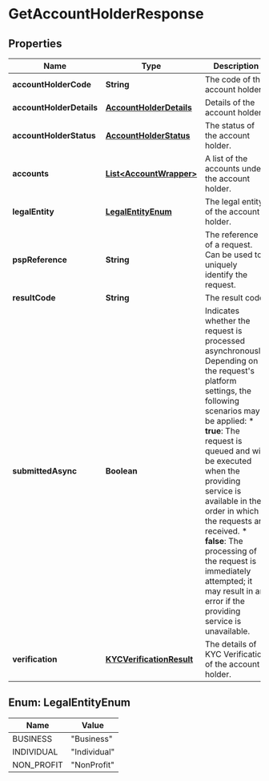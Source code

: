 

# GetAccountHolderResponse


## Properties

| Name | Type | Description | Notes |
|------------ | ------------- | ------------- | -------------|
|**accountHolderCode** | **String** | The code of the account holder. |  [optional] |
|**accountHolderDetails** | [**AccountHolderDetails**](AccountHolderDetails.md) | Details of the account holder. |  [optional] |
|**accountHolderStatus** | [**AccountHolderStatus**](AccountHolderStatus.md) | The status of the account holder. |  [optional] |
|**accounts** | [**List&lt;AccountWrapper&gt;**](AccountWrapper.md) | A list of the accounts under the account holder. |  [optional] |
|**legalEntity** | [**LegalEntityEnum**](#LegalEntityEnum) | The legal entity of the account holder. |  [optional] |
|**pspReference** | **String** | The reference of a request. Can be used to uniquely identify the request. |  [optional] |
|**resultCode** | **String** | The result code. |  [optional] |
|**submittedAsync** | **Boolean** | Indicates whether the request is processed asynchronously. Depending on the request&#39;s platform settings, the following scenarios may be applied: * **true**: The request is queued and will be executed when the providing service is available in the order in which the requests are received. * **false**: The processing of the request is immediately attempted; it may result in an error if the providing service is unavailable. |  [optional] |
|**verification** | [**KYCVerificationResult**](KYCVerificationResult.md) | The details of KYC Verification of the account holder. |  [optional] |



## Enum: LegalEntityEnum

| Name | Value |
|---- | -----|
| BUSINESS | &quot;Business&quot; |
| INDIVIDUAL | &quot;Individual&quot; |
| NON_PROFIT | &quot;NonProfit&quot; |



